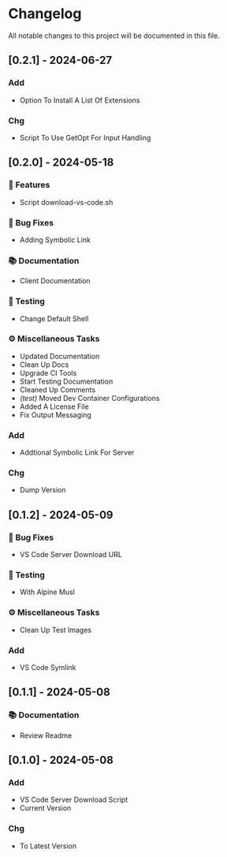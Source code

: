 # Changelog

All notable changes to this project will be documented in this file.

## [0.2.1] - 2024-06-27

### Add

- Option To Install A List Of Extensions

### Chg

- Script To Use GetOpt For Input Handling

## [0.2.0] - 2024-05-18

### 🚀 Features

- Script download-vs-code.sh

### 🐛 Bug Fixes

- Adding Symbolic Link

### 📚 Documentation

- Client Documentation

### 🧪 Testing

- Change Default Shell

### ⚙️ Miscellaneous Tasks

- Updated Documentation
- Clean Up Docs
- Upgrade CI Tools
- Start Testing Documentation
- Cleaned Up Comments
- *(test)* Moved Dev Container Configurations
- Added A License File
- Fix Output Messaging

### Add

- Addtional Symbolic Link For Server

### Chg

- Dump Version

## [0.1.2] - 2024-05-09

### 🐛 Bug Fixes

- VS Code Server Download URL

### 🧪 Testing

- With Alpine Musl

### ⚙️ Miscellaneous Tasks

- Clean Up Test Images

### Add

- VS Code Symlink

## [0.1.1] - 2024-05-08

### 📚 Documentation

- Review Readme

## [0.1.0] - 2024-05-08

### Add

- VS Code Server Download Script
- Current Version

### Chg

- To Latest Version

<!-- generated by git-cliff -->
